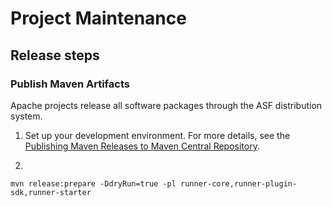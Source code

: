 <!--
#
# Licensed to the Apache Software Foundation (ASF) under one or more
# contributor license agreements.  See the NOTICE file distributed with
# this work for additional information regarding copyright ownership.
# The ASF licenses this file to You under the Apache License, Version 2.0
# (the "License"); you may not use this file except in compliance with
# the License.  You may obtain a copy of the License at
#
#     http://www.apache.org/licenses/LICENSE-2.0
#
# Unless required by applicable law or agreed to in writing, software
# distributed under the License is distributed on an "AS IS" BASIS,
# WITHOUT WARRANTIES OR CONDITIONS OF ANY KIND, either express or implied.
# See the License for the specific language governing permissions and
# limitations under the License.
#
-->

Project Maintenance
=================

## Release steps

### Publish Maven Artifacts
Apache projects release all software packages through the ASF distribution system. 

1. Set up your development environment. For more details, see the [Publishing Maven Releases to Maven Central Repository](https://infra.apache.org/publishing-maven-artifacts.html).

2. 

```shell
mvn release:prepare -DdryRun=true -pl runner-core,runner-plugin-sdk,runner-starter
```